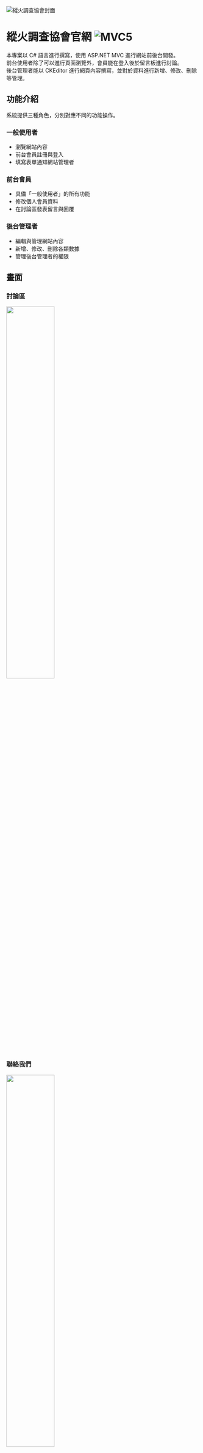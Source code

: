 ![縱火調查協會封面](https://github.com/user-attachments/assets/4f3b207e-2110-42c2-a8eb-eebed5b0c485)
# 縱火調查協會官網 <img alt="MVC5" src="https://img.shields.io/badge/.NET_Framework-MVC_5-Green">
本專案以 C# 語言進行撰寫，使用 ASP.NET MVC 進行網站前後台開發。  
前台使用者除了可以進行頁面瀏覽外，會員能在登入後於留言板進行討論。  
後台管理者能以 CKEditor 進行網頁內容撰寫，並對於資料進行新增、修改、刪除等管理。

## 功能介紹
系統提供三種角色，分別對應不同的功能操作。  
### 一般使用者
- 瀏覽網站內容
- 前台會員註冊與登入
- 填寫表單通知網站管理者

### 前台會員
- 具備「一般使用者」的所有功能
- 修改個人會員資料
- 在討論區發表留言與回覆

### 後台管理者
- 編輯與管理網站內容
- 新增、修改、刪除各類數據
- 管理後台管理者的權限

## 畫面
### 討論區
<div><img width="50% alt="討論區" src="https://github.com/user-attachments/assets/fbfb985d-8d83-4e3e-8d74-9dc8cdd9768a"/></div>

### 聯絡我們  
<div><img width="50% alt="聯絡我們" src="https://github.com/user-attachments/assets/01fac329-bc53-4f31-b1ec-6b0e198f16f0"/></div>

### 後台編輯頁面
<div><img width="50% alt="後台編輯頁面" src="https://github.com/user-attachments/assets/aa909483-1467-433e-a6f4-5d1e32e97a92"/></div>

## 技術與工具介紹

### 開發環境
- 框架：.NET Framework 4.8
- 專案類型：ASP.NET MVC 5
### 技術使用
<div>
<img alt="Visual_Studio" src="https://img.shields.io/badge/Visual_Studio-5C2D91?style=for-the-badge&logo=visual%20studio&logoColor=white" />
<img alt=".NET" src="https://img.shields.io/badge/.NET-512BD4?style=for-the-badge&logo=dotnet&logoColor=white" />
<img alt="C#" src="https://img.shields.io/badge/c%23-%23239120.svg?style=for-the-badge&logo=csharp&logoColor=white" />
<img alt="SQL" src="https://img.shields.io/badge/Microsoft%20SQL%20Server-CC2927?style=for-the-badge&logo=microsoft%20sql%20server&logoColor=white" />
<div/>
<div>  
<img alt="Entity_Framework" src="https://img.shields.io/badge/Entity_Framework-yellow?style=for-the-badge">
<img alt="LINQ" src="https://img.shields.io/badge/LINQ-8A2BE2?style=for-the-badge">
<img alt="JQuery" src="https://img.shields.io/badge/jquery-%230769AD.svg?style=for-the-badge&logo=jquery&logoColor=white">
<img alt="Bootstrap" src="https://img.shields.io/badge/bootstrap-%238511FA.svg?style=for-the-badge&logo=bootstrap&logoColor=white">
</div>
<br/>

- 區域路由：透過 Areas 建立後台模組，並實現前台與後台的會員權限分離
- 資料庫存取：Microsoft SQL Server 搭配 Entity Framework Code First 以及 LINQ 進行資料庫存取
- 權限控管：透過自定義篩選器（Custom Filter）實現對特定 Controller 的權限管理 
- 遞迴函式：使用遞迴函式自動生成 Navbar 與 Sidebar

